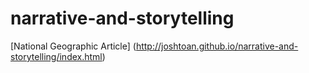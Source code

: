 # narrative-and-storytelling
[National Geographic Article] (http://joshtoan.github.io/narrative-and-storytelling/index.html)
